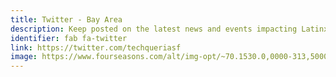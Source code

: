```yaml
---
title: Twitter - Bay Area
description: Keep posted on the latest news and events impacting Latinxs in the tech industry in the Bay Area and beyond.
identifier: fab fa-twitter
link: https://twitter.com/techqueriasf
image: https://www.fourseasons.com/alt/img-opt/~70.1530.0,0000-313,5000-3000,0000-1687,5000/publish/content/dam/fourseasons/images/web/SFR/SFR_599_original.jpg
---
```

